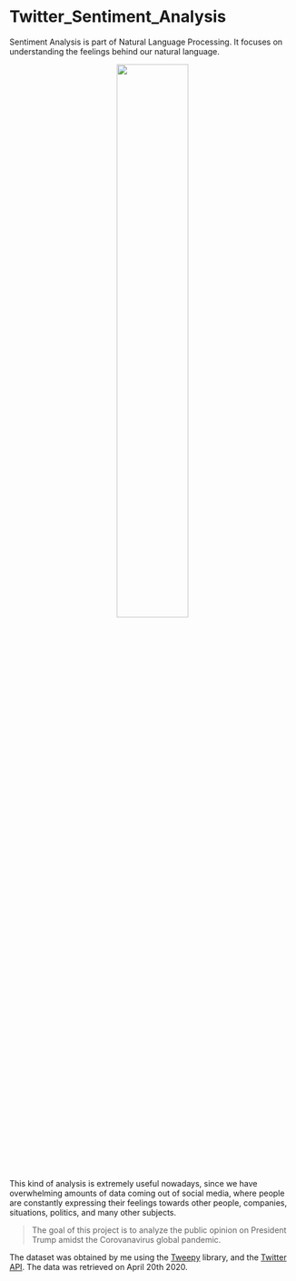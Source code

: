 # Twitter_Sentiment_Analysis

Sentiment Analysis is part of Natural Language Processing. It focuses on understanding the feelings behind our natural language.

<p align="center">
  <img src="https://image.freepik.com/free-vector/people-with-funny-happy-emojis-illustration_53876-59076.jpg" width=50% >
</p>


This kind of analysis is extremely useful nowadays, since we have overwhelming amounts of data coming out of social media, where people are constantly expressing their feelings towards other people, companies, situations, politics, and many other subjects.

> The goal of this project is to analyze the public opinion on President Trump amidst the Corovanavirus global pandemic.

The dataset was obtained by me using the [Tweepy](https://www.tweepy.org/) library, and the [Twitter API](https://developer.twitter.com/en/docs/basics/getting-started). The data was retrieved on April 20th 2020.
